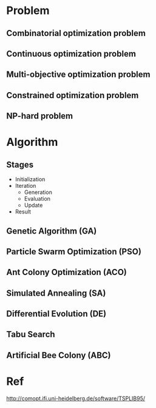# Problem

## Combinatorial optimization problem

## Continuous optimization problem

## Multi-objective optimization problem

## Constrained optimization problem

## NP-hard problem

# Algorithm

## Stages

- Initialization
- Iteration
    - Generation
    - Evaluation
    - Update
- Result

## Genetic Algorithm (GA)

## Particle Swarm Optimization (PSO)

## Ant Colony Optimization (ACO)

## Simulated Annealing (SA)

## Differential Evolution (DE)

## Tabu Search

## Artificial Bee Colony (ABC)

# Ref

http://comopt.ifi.uni-heidelberg.de/software/TSPLIB95/
